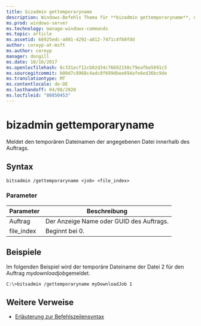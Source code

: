 ```yaml
---
title: bizadmin gettemporaryname
description: Windows-Befehls Thema für **bizadmin gettemporaryname**, der den temporären Dateinamen der angegebenen Datei innerhalb des Auftrags meldet.
ms.prod: windows-server
ms.technology: manage-windows-commands
ms.topic: article
ms.assetid: 68925edc-a801-4292-a812-7471c4f60fdd
author: coreyp-at-msft
ms.author: coreyp
manager: dongill
ms.date: 10/16/2017
ms.openlocfilehash: 6c331ecf12cb02d34c76692158c79eafbe5691c5
ms.sourcegitcommit: b00d7c8968c4adc8f699dbee694afe6ed36bc9de
ms.translationtype: MT
ms.contentlocale: de-DE
ms.lasthandoff: 04/08/2020
ms.locfileid: "80850453"
---
```

# <a name="bitsadmin-gettemporaryname"></a>bizadmin gettemporaryname

Meldet den temporären Dateinamen der angegebenen Datei innerhalb des Auftrags.

## <a name="syntax"></a>Syntax

```
bitsadmin /gettemporaryname <job> <file_index>
```

### <a name="parameters"></a>Parameter

| Parameter | Beschreibung |
| -------------- | -------------- |
| Auftrag | Der Anzeige Name oder GUID des Auftrags. |
| file_index | Beginnt bei 0. |

## <a name="examples"></a><a name=BKMK_examples></a>Beispiele

Im folgenden Beispiel wird der temporäre Dateiname der Datei 2 für den Auftrag *mydownloadjob*gemeldet.

```
C:\>bitsadmin /gettemporaryname myDownloadJob 1
```

## <a name="additional-references"></a>Weitere Verweise

- [Erläuterung zur Befehlszeilensyntax](command-line-syntax-key.md)